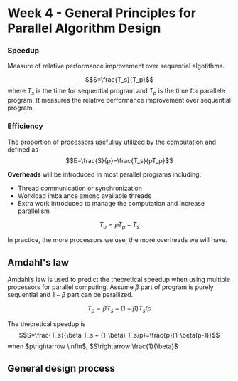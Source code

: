 # Week 4 - General Principles for Parallel Algorithm Design

### Speedup

Measure of relative performance improvement over sequential algotithms.

$$S=\frac{T_s}{T_p}$$
where $T_s$ is the time for sequential program and $T_p$ is the time for parallele program. It measures the relative performance improvement over sequential program.

### Efficiency

The proportion of processors usefulluy utilized by the computation and defined as 
$$E=\frac{S}{p}=\frac{T_s}{pT_p}$$

**Overheads** will be introduced in most parallel programs including:
- Thread communication or synchronization
- Workload imbalance among available threads
- Extra work introduced to manage the computation and increase parallelism

$$T_o=pT_p-T_s$$

In practice, the more processors we use, the more overheads we will have.

## Amdahl's law 

Amdahl’s law is used to predict the theoretical speedup when using multiple processors for parallel computing. Assume $\beta$ part of program is purely sequential and $1-\beta$ part can be parallized.

$$T_p=\beta T_s + (1-\beta) T_s/p$$

The theoretical speedup is
$$S=\frac{T_s}{\beta T_s + (1-\beta) T_s/p}=\frac{p}{1-\beta(p-1)}$$
when $p\rightarrow \infin$, $S\rightarrow \frac{1}{\beta}$


## General design process

